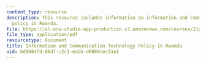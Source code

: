```yaml
---
content_type: resource
description: This resource includes information on information and communication technology
  policy in Rwanda.
file: https://ol-ocw-studio-app-production.s3.amazonaws.com/courses/21g-034-media-education-and-the-marketplace-fall-2005/bd9084fd06dfc2c1eabbd6889cec51e1_MIT21G_034F05_ictpolicyrwa.pdf
file_type: application/pdf
resourcetype: Document
title: Information and Communication Technology Policy in Rwanda
uid: bd9084fd-06df-c2c1-eabb-d6889cec51e1
---
```

